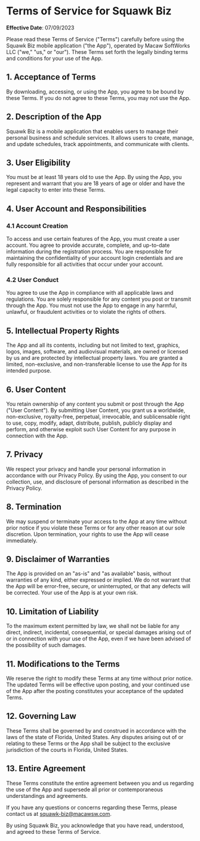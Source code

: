 # Terms of Service for Squawk Biz

**Effective Date**: 07/09/2023

Please read these Terms of Service ("Terms") carefully before using the Squawk Biz mobile application ("the App"), operated by Macaw SoftWorks LLC ("we," "us," or "our"). These Terms set forth the legally binding terms and conditions for your use of the App.

## 1. Acceptance of Terms
By downloading, accessing, or using the App, you agree to be bound by these Terms. If you do not agree to these Terms, you may not use the App.

## 2. Description of the App
Squawk Biz is a mobile application that enables users to manage their personal business and schedule services. It allows users to create, manage, and update schedules, track appointments, and communicate with clients.

## 3. User Eligibility
You must be at least 18 years old to use the App. By using the App, you represent and warrant that you are 18 years of age or older and have the legal capacity to enter into these Terms.

## 4. User Account and Responsibilities
### 4.1 Account Creation
To access and use certain features of the App, you must create a user account. You agree to provide accurate, complete, and up-to-date information during the registration process. You are responsible for maintaining the confidentiality of your account login credentials and are fully responsible for all activities that occur under your account.

### 4.2 User Conduct
You agree to use the App in compliance with all applicable laws and regulations. You are solely responsible for any content you post or transmit through the App. You must not use the App to engage in any harmful, unlawful, or fraudulent activities or to violate the rights of others.

## 5. Intellectual Property Rights
The App and all its contents, including but not limited to text, graphics, logos, images, software, and audiovisual materials, are owned or licensed by us and are protected by intellectual property laws. You are granted a limited, non-exclusive, and non-transferable license to use the App for its intended purpose.

## 6. User Content
You retain ownership of any content you submit or post through the App ("User Content"). By submitting User Content, you grant us a worldwide, non-exclusive, royalty-free, perpetual, irrevocable, and sublicensable right to use, copy, modify, adapt, distribute, publish, publicly display and perform, and otherwise exploit such User Content for any purpose in connection with the App.

## 7. Privacy
We respect your privacy and handle your personal information in accordance with our Privacy Policy. By using the App, you consent to our collection, use, and disclosure of personal information as described in the Privacy Policy.

## 8. Termination
We may suspend or terminate your access to the App at any time without prior notice if you violate these Terms or for any other reason at our sole discretion. Upon termination, your rights to use the App will cease immediately.

## 9. Disclaimer of Warranties
The App is provided on an "as-is" and "as available" basis, without warranties of any kind, either expressed or implied. We do not warrant that the App will be error-free, secure, or uninterrupted, or that any defects will be corrected. Your use of the App is at your own risk.

## 10. Limitation of Liability
To the maximum extent permitted by law, we shall not be liable for any direct, indirect, incidental, consequential, or special damages arising out of or in connection with your use of the App, even if we have been advised of the possibility of such damages.

## 11. Modifications to the Terms
We reserve the right to modify these Terms at any time without prior notice. The updated Terms will be effective upon posting, and your continued use of the App after the posting constitutes your acceptance of the updated Terms.

## 12. Governing Law
These Terms shall be governed by and construed in accordance with the laws of the state of Florida, United States. Any disputes arising out of or relating to these Terms or the App shall be subject to the exclusive jurisdiction of the courts in Florida, United States.

## 13. Entire Agreement
These Terms constitute the entire agreement between you and us regarding the use of the App and supersede all prior or contemporaneous understandings and agreements.

If you have any questions or concerns regarding these Terms, please contact us at squawk-biz@macawsw.com.

By using Squawk Biz, you acknowledge that you have read, understood, and agreed to these Terms of Service.
